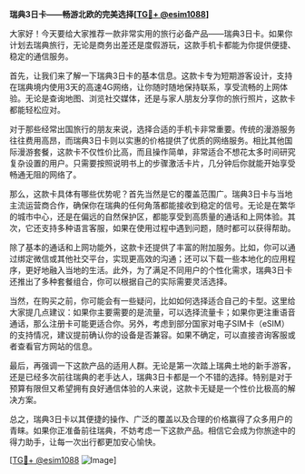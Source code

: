 **瑞典3日卡——畅游北欧的完美选择[[TG💪+ @esim1088](https://t.me/s/esim1088)]**

大家好！今天要给大家推荐一款非常实用的旅行必备产品——瑞典3日卡。如果你计划去瑞典旅行，无论是商务出差还是度假游玩，这款手机卡都能为你提供便捷、稳定的通信服务。

首先，让我们来了解一下瑞典3日卡的基本信息。这款卡专为短期游客设计，支持在瑞典境内使用3天的高速4G网络，让你随时随地保持联系，享受流畅的上网体验。无论是查询地图、浏览社交媒体，还是与家人朋友分享你的旅行照片，这款卡都能轻松应对。

对于那些经常出国旅行的朋友来说，选择合适的手机卡非常重要。传统的漫游服务往往费用高昂，而瑞典3日卡则以实惠的价格提供了优质的网络服务。相比其他国际漫游套餐，这款卡不仅性价比高，而且操作简单，非常适合不想花太多时间研究复杂设置的用户。只需要按照说明书上的步骤激活卡片，几分钟后你就能开始享受畅通无阻的网络了。

那么，这款卡具体有哪些优势呢？首先当然是它的覆盖范围广。瑞典3日卡与当地主流运营商合作，确保你在瑞典的任何角落都能接收到稳定的信号。无论是在繁华的城市中心，还是在偏远的自然保护区，都能享受到高质量的通话和上网体验。其次，它还支持多种语言客服，如果在使用过程中遇到问题，随时都可以获得帮助。

除了基本的通话和上网功能外，这款卡还提供了丰富的附加服务。比如，你可以通过绑定微信或其他社交平台，实现更高效的沟通；还可以下载一些本地化的应用程序，更好地融入当地的生活。此外，为了满足不同用户的个性化需求，瑞典3日卡还推出了多种套餐组合，你可以根据自己的实际需要灵活选择。

当然，在购买之前，你可能会有一些疑问，比如如何选择适合自己的卡型。这里给大家提几点建议：如果你主要需要的是流量，可以选择流量卡；如果你更注重语音通话，那么注册卡可能更适合你。另外，考虑到部分国家对电子SIM卡（eSIM）的支持情况，建议提前确认你的设备是否兼容。如果不确定，可以直接咨询客服或者查看官方网站的信息。

最后，再强调一下这款产品的适用人群。无论是第一次踏上瑞典土地的新手游客，还是已经多次前往瑞典的老手达人，瑞典3日卡都是一个不错的选择。特别是对于预算有限但又希望拥有良好通信体验的人来说，这款卡无疑是一个性价比极高的解决方案。

总之，瑞典3日卡以其便捷的操作、广泛的覆盖以及合理的价格赢得了众多用户的青睐。如果你正准备前往瑞典，不妨考虑一下这款产品。相信它会成为你旅途中的得力助手，让每一次出行都更加安心愉快。

[[TG💪+ @esim1088](https://t.me/s/esim1088) ![Image](https://i.postimg.cc/4NQfJmqS/Snipaste-2025-05-13-00-14-12.png)]